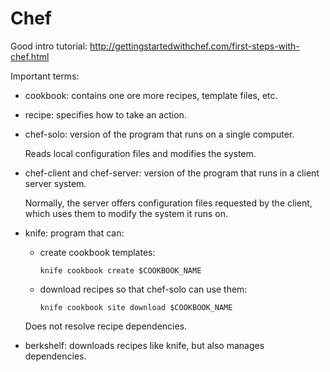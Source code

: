 # Chef

Good intro tutorial: <http://gettingstartedwithchef.com/first-steps-with-chef.html>

Important terms:

-   cookbook: contains one ore more recipes, template files, etc.

-   recipe: specifies how to take an action.

-   chef-solo: version of the program that runs on a single computer.

    Reads local configuration files and modifies the system.

-   chef-client and chef-server: version of the program that runs in a client server system.

    Normally, the server offers configuration files requested by the client, which uses them to modify the system it runs on.

-   knife: program that can:

    -   create cookbook templates:

            knife cookbook create $COOKBOOK_NAME

    -   download recipes so that chef-solo can use them:

            knife cookbook site download $COOKBOOK_NAME

    Does not resolve recipe dependencies.

-   berkshelf: downloads recipes like knife, but also manages dependencies.
